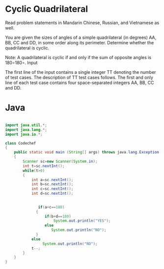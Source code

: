 # Cyclic Quadrilateral

Read problem statements in Mandarin Chinese, Russian, and Vietnamese as well.

You are given the sizes of angles of a simple quadrilateral (in degrees) AA, BB, CC and DD, in some order along its perimeter. Determine whether the quadrilateral is cyclic.

Note: A quadrilateral is cyclic if and only if the sum of opposite angles is 180∘180∘. Input

The first line of the input contains a single integer TT denoting the number of test cases. The description of TT test cases follows.
The first and only line of each test case contains four space-separated integers AA, BB, CC and DD.

# Java
```java

import java.util.*;
import java.lang.*;
import java.io.*;

class Codechef
{
	public static void main (String[] args) throws java.lang.Exception
	{
		Scanner sc=new Scanner(System.in);
		int t=sc.nextInt();
		while(t>0)
		{
		    int a=sc.nextInt();
		    int b=sc.nextInt();
		    int c=sc.nextInt();
		    int d=sc.nextInt();
		    
		        
		       if(a+c==180)
		      {
		          if(b+d==180)
		              System.out.println("YES");
		          else
		             System.out.println("NO");
		      }
		    else
		         System.out.println("NO");
		    t--;   
		}
	}
}
```
